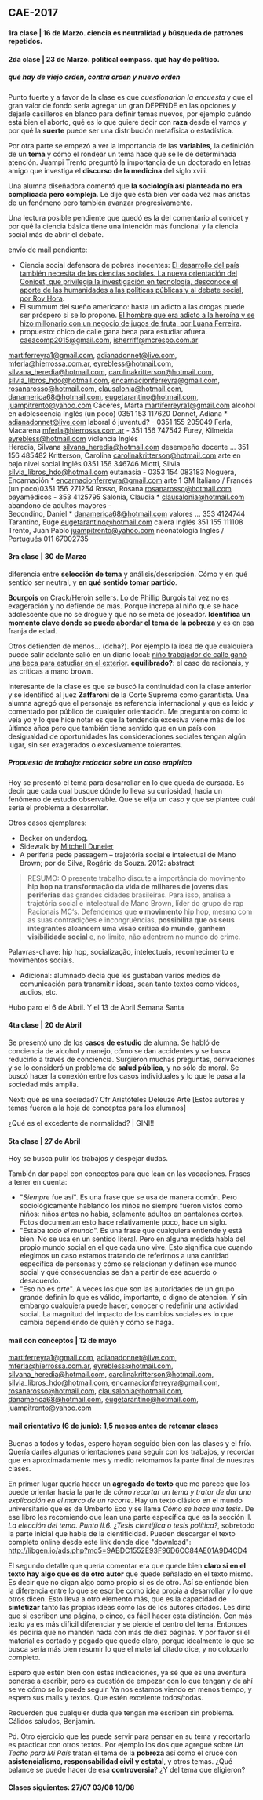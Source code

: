 ## CAE-2017

#### 1ra clase | 16 de Marzo. ciencia es neutralidad y **búsqueda de patrones repetidos**.

#### 2da clase | 23 de Marzo. political compass. qué hay de político. 

##### qué hay de **viejo orden**, **contra orden** y **nuevo orden**

Punto fuerte y a favor de la clase es que _cuestionarion la encuesta_ y que el gran valor de fondo sería agregar un gran DEPENDE en las opciones y dejarle casilleros en blanco para definir temas nuevos, por ejemplo cuándo está bien el aborto, qué es lo que quiere decir con **raza** desde el vamos y por qué la **suerte** puede ser una distribución metafísica o estadística.

Por otra parte se empezó a ver la importancia de las **variables**, la definición de un **tema** y cómo el rondear un tema hace que se le dé determinada atención. Juampi Trento preguntó la importancia de un doctorado en letras amigo que investiga el **discurso de la medicina** del siglo xviii.

Una alumna diseñadora comentó que **la sociología así planteada no era complicada pero compleja**. Le dije que está bien ver cada vez más aristas de un fenómeno pero también avanzar progresivamente.

Una lectura posible pendiente que quedó es la del comentario al conicet y por qué la ciencia básica tiene una intención más funcional y la ciencia social más de abrir el debate.

envío de mail pendiente:
- Ciencia social defensora de pobres inocentes: [El desarrollo del país también necesita de las ciencias sociales. La nueva orientación del Conicet, que privilegia la investigación en tecnología, desconoce el aporte de las humanidades a las políticas públicas y al debate social, por Roy Hora](http://www.lanacion.com.ar/1990938-el-desarrollo-del-pais-tambien-necesita-de-las-ciencias-sociales).
- El summum del sueño americano: hasta un adicto a las drogas puede ser próspero si se lo propone. [El hombre que era adicto a la heroína y se hizo millonario con un negocio de jugos de fruta, por Luana Ferreira](http://www.bbc.com/mundo/noticias-39405752). 
- propuesto: chico de calle gana beca para estudiar afuera.
caeacomp2015@gmail.com, isherriff@mcrespo.com.ar

martiferreyra1@gmail.com, adianadonnet@live.com, mferla@hierrossa.com.ar, eyrebless@hotmail.com, silvana_heredia@hotmail.com, carolinakritterson@hotmail.com, silvia_libros_hdo@hotmail.com, encarnacionferreyra@gmail.com, rosanarosso@hotmail.com, clausalonia@hotmail.com, danamerica68@hotmail.com, eugetarantino@hotmail.com, juampitrento@yahoo.com
Cáceres, Marta				martiferreyra1@gmail.com			alcohol en adolescencia		Inglés (un poco)			0351 153 117620
Donnet, Adiana  			* adianadonnet@live.com				laboral ó juventud?			-							0351 155 205049
Ferla, Macarena 			mferla@hierrossa.com.ar											-							351 156 747542
Furey, Kilmeida 			eyrebless@hotmail.com				violencia					Inglés							
Heredia, Silvana	  		silvana_heredia@hotmail.com			desempeño docente			...							351 156 485482
Kritterson, Carolina 		carolinakritterson@hotmail.com		arte en bajo nivel social	Inglés 						0351 156 346746
Miotti, Silvia  			silvia_libros_hdo@hotmail.com		eutanasia					-							0353 154 083183
Noguera, Encarnación 		* encarnacionferreyra@gmail.com		arte 1 GM					Italiano / Francés (un poco)0351 156 271254
Rosso, Rosana  				rosanarosso@hotmail.com				payamédicos					-							353 4125795
Salonia, Claudia			* clausalonia@hotmail.com			abandono de adultos mayores	-							
Secondino, Daniel			* danamerica68@hotmail.com			valores						...							353 4124744
Tarantino, Euge  			eugetarantino@hotmail.com 			calera						Inglés						351 155 111108
Trento, Juan Pablo  		juampitrento@yahoo.com				neonatología				Inglés / Portugués			011 67002735

#### 3ra clase | 30 de Marzo

diferencia entre **selección de tema** y análisis/descripción. Cómo y en qué sentido ser neutral, y **en qué sentido tomar partido**.

**Bourgois** on Crack/Heroin sellers. Lo de Phillip Burgois tal vez no es exageración y no defiende de más. Porque increpa al niño que se hace adolescente que no se drogue y que no se meta de joseador. **Identifica un momento clave donde se puede abordar el tema de la pobreza** y es en esa franja de edad.

Otros defienden de menos... (dcha?). Por ejemplo la idea de que cualquiera puede salir adelante salió en un diario local: [niño trabajador de calle ganó una beca para estudiar en el exterior](http://www.clarin.com/sociedad/vende-turrones-calle-gano-beca-estudiar-exterior_0_HJtHxmmng.html). **equilibrado?**: el caso de racionais, y las críticas a mano brown.

Interesante de la clase es que se buscó la continuidad con la clase anterior y se identificó al juez **Zaffaroni** de la Corte Suprema como garantista. Una alumna agregó que el personaje es referencia internacional y que es leído y comentado por público de cualquier orientación. Me preguntaron cómo lo veía yo y lo que hice notar es que la tendencia excesiva viene más de los últimos años pero que también tiene sentido que en un país con desigualdad de oportunidades las consideraciones sociales tengan algún lugar, sin ser exagerados o excesivamente tolerantes.

##### Propuesta de trabajo: redactar sobre un caso empírico
Hoy se presentó el tema para desarrollar en lo que queda de cursada. Es decir que cada cual busque dónde lo lleva su curiosidad, hacia un fenómeno de estudio observable. Que se elija un caso y que se plantee cuál sería el problema a desarrollar.

Otros casos ejemplares:

- Becker on underdog.
- Sidewalk by [Mitchell Duneier](http://www.salon.com/1999/12/16/duneier/)
- A periferia pede passagem – trajetória social e intelectual de Mano Brown; por de Silva, Rogério de Souza. 2012: abstract

> RESUMO: O presente trabalho discute a importância do movimento **hip hop na transformação da vida de milhares de jovens das periferias** das grandes cidades brasileiras. Para isso, analisa a trajetória social e intelectual de Mano Brown, líder do grupo de rap Racionais MC‘s. Defendemos que **o movimento** hip hop, mesmo com as suas contradições e incongruências, **possibilita que os seus integrantes alcancem uma visão crítica do mundo, ganhem visibilidade social** e, no limite, não adentrem no mundo do crime.

Palavras-chave: hip hop, socialização, intelectuais, reconhecimento e movimentos sociais.

* Adicional: alumnado decía que les gustaban varios medios de comunicación para transmitir ideas, sean tanto textos como videos, audios, etc. 

Hubo paro el 6 de Abril. Y el 13 de Abril Semana Santa

#### 4ta clase | 20 de Abril

Se presentó uno de los **casos de estudio** de alumna. Se habló de conciencia de alcohol y manejo, cómo se dan accidentes y se busca reducirlo a través de conciencia. Surgieron muchas preguntas, derivaciones y se lo consideró un problema de **salud pública**, y no sólo de moral. Se buscó hacer la conexión entre los casos individuales y lo que le pasa a la sociedad más amplia.

Next: qué es una sociedad? Cfr Aristóteles Deleuze Arte [Estos autores y temas fueron a la hoja de conceptos para los alumnos]

¿Qué es el excedente de normalidad? | GINI!!

#### 5ta clase | 27 de Abril

Hoy se busca pulir los trabajos y despejar dudas. 

También dar papel con conceptos para que lean en las vacaciones. 
Frases a tener en cuenta: 
- "_Siempre_ fue así".  Es una frase que se usa de manera común. Pero sociológicamente hablando los niños no siempre fueron vistos como niños: niños antes no había, solamente adultos en pantalones cortos. Fotos documentan esto hace relativamente poco, hace un siglo.
- "Estaba _todo el mundo_". Es una frase que cualquiera entiende y está bien. No se usa en un sentido literal. Pero en alguna medida habla del propio mundo social en el que cada uno vive. Esto significa que cuando elegimos un caso estamos tratando de referirnos a una cantidad específica de personas y cómo se relacionan y definen ese mundo social y qué consecuencias se dan a partir de ese acuerdo o desacuerdo. 
- "Eso no es _arte_". A veces los que son las autoridades de un grupo grande definin lo que es válido, importante, o digno de atención. Y sin embargo cualquiera puede hacer, conocer o redefinir una actividad social. La magnitud del impacto de los cambios sociales es lo que cambia dependiendo de quién y cómo se haga.

#### mail con conceptos | 12 de mayo

martiferreyra1@gmail.com, adianadonnet@live.com, mferla@hierrossa.com.ar, eyrebless@hotmail.com, silvana_heredia@hotmail.com, carolinakritterson@hotmail.com, silvia_libros_hdo@hotmail.com, encarnacionferreyra@gmail.com, rosanarosso@hotmail.com, clausalonia@hotmail.com, danamerica68@hotmail.com, eugetarantino@hotmail.com, juampitrento@yahoo.com

#### mail orientativo (6 de junio): 1,5 meses antes de retomar clases

Buenas a todos y todas,
espero hayan seguido bien con las clases y el frío.
Quería darles algunas orientaciones para seguir con los trabajos, y recordar que en aproximadamente mes y medio retomamos la parte final de nuestras clases.

En primer lugar quería hacer un **agregado de texto** que me parece que los puede orientar hacia la parte de _cómo recortar un tema y tratar de dar una explicación en el marco de un recorte_. Hay un texto clásico en el mundo universitario que es de Umberto Eco y se llama *Cómo se hace una tesis*. De ese libro les recomiendo que lean una parte específica que es la sección II. *La elección del tema. Punto II.6. ¿Tesis científica o tesis política?*, sobretodo la parte inicial que habla de la cientificidad. Pueden descargar el texto completo online desde este link donde dice "download":
http://libgen.io/ads.php?md5=9ABDC1552E93F96D6CC84AE01A9D4CD4

El segundo detalle que quería comentar era que quede bien **claro si en el texto hay algo que es de otro autor** que quede señalado en el texto mismo. Es decir que no digan algo como propio si es de otro. Así se entiende bien la diferencia entre lo que se escribe como idea propia a desarrollar y lo que otros dicen. Esto lleva a otro elemento más, que es la capacidad de **sintetizar** tanto las propias ideas como las de los autores citados. Les diría que si escriben una página, o cinco, es fácil hacer esta distinción. Con más texto ya es más difícil diferenciar y se pierde el centro del tema. Entonces les pediría que no manden nada con más de diez páginas. Y por favor si el material es cortado y pegado que quede claro, porque idealmente lo que se busca sería más bien resumir lo que el material citado dice, y no colocarlo completo.

Espero que estén bien con estas indicaciones, ya sé que es una aventura ponerse a escribir, pero es cuestión de empezar con lo que tengan y de ahí se ve cómo se lo puede seguir. Ya nos estamos viendo en menos tiempo, y espero sus mails y textos. Que estén excelente todos/todas.

Recuerden que cualquier duda que tengan me escriben sin problema.
Cálidos saludos,
Benjamín.

Pd. Otro ejercicio que les puede servir para pensar en su tema y recortarlo es practicar con otros textos. Por ejemplo los dos que agregué sobre _Un Techo para Mi País_ tratan el tema de la **pobreza** así como el cruce con **asistencialismo, responsabilidad civil y estatal**, y otros temas. ¿Qué balance se puede hacer de esa **controversia**? ¿Y del tema que eligieron?

#### Clases siguientes: 27/07 03/08 10/08
